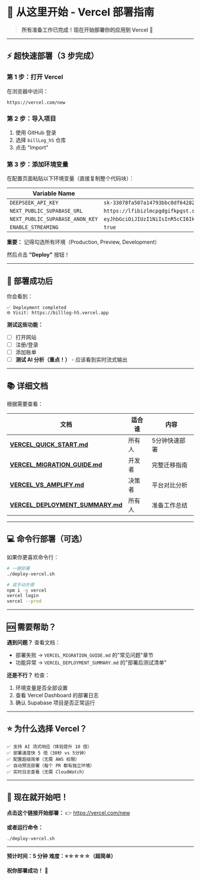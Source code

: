 # 🎯 从这里开始 - Vercel 部署指南

> **所有准备工作已完成！现在开始部署你的应用到 Vercel** 🚀

---

## ⚡ 超快速部署（3 步完成）

### 第 1 步：打开 Vercel
在浏览器中访问：
```
https://vercel.com/new
```

### 第 2 步：导入项目
1. 使用 GitHub 登录
2. 选择 `billLog_h5` 仓库
3. 点击 "Import"

### 第 3 步：添加环境变量
在配置页面粘贴以下环境变量（直接复制整个代码块）：

| Variable Name | Value |
|--------------|-------|
| `DEEPSEEK_API_KEY` | `sk-33078fa507a14793bbc0df642824183e` |
| `NEXT_PUBLIC_SUPABASE_URL` | `https://lfibizlmcpgdgifkpgst.supabase.co` |
| `NEXT_PUBLIC_SUPABASE_ANON_KEY` | `eyJhbGciOiJIUzI1NiIsInR5cCI6IkpXVCJ9.eyJpc3MiOiJzdXBhYmFzZSIsInJlZiI6ImxmaWJpemxtY3BnZGdpZmtwZ3N0Iiwicm9sZSI6ImFub24iLCJpYXQiOjE3NjEzNDM0NDksImV4cCI6MjA3NjkxOTQ0OX0.ar4Vq7bpe0ctJ2BZ_Fv_C7AxbsNA1Ec5nqK9uw7QiRc` |
| `ENABLE_STREAMING` | `true` |

**重要：** 记得勾选所有环境（Production, Preview, Development）

然后点击 **"Deploy"** 按钮！

---

## 🎉 部署成功后

你会看到：
```
✅ Deployment completed
🌐 Visit: https://billlog-h5.vercel.app
```

**测试这些功能：**
- [ ] 打开网站
- [ ] 注册/登录
- [ ] 添加账单
- [ ] **测试 AI 分析（重点！）** - 应该看到实时流式输出

---

## 📚 详细文档

根据需要查看：

| 文档 | 适合谁 | 内容 |
|-----|-------|------|
| **[VERCEL_QUICK_START.md](./VERCEL_QUICK_START.md)** | 所有人 | 5分钟快速部署 |
| **[VERCEL_MIGRATION_GUIDE.md](./VERCEL_MIGRATION_GUIDE.md)** | 开发者 | 完整迁移指南 |
| **[VERCEL_VS_AMPLIFY.md](./VERCEL_VS_AMPLIFY.md)** | 决策者 | 平台对比分析 |
| **[VERCEL_DEPLOYMENT_SUMMARY.md](./VERCEL_DEPLOYMENT_SUMMARY.md)** | 所有人 | 准备工作总结 |

---

## 💻 命令行部署（可选）

如果你更喜欢命令行：

```bash
# 一键部署
./deploy-vercel.sh

# 或手动步骤
npm i -g vercel
vercel login
vercel --prod
```

---

## 🆘 需要帮助？

**遇到问题？** 查看文档：
- 部署失败 → `VERCEL_MIGRATION_GUIDE.md` 的"常见问题"章节
- 功能异常 → `VERCEL_DEPLOYMENT_SUMMARY.md` 的"部署后测试清单"

**还是不行？** 检查：
1. 环境变量是否全部设置
2. 查看 Vercel Dashboard 的部署日志
3. 确认 Supabase 项目是否正常运行

---

## ⭐ 为什么选择 Vercel？

```
✅ 支持 AI 流式响应（体验提升 10 倍）
✅ 部署速度快 5 倍（30秒 vs 5分钟）
✅ 配置超级简单（无需 AWS 权限）
✅ 自动预览部署（每个 PR 都有独立环境）
✅ 实时日志查看（无需 CloudWatch）
```

---

## 🚀 现在就开始吧！

**点击这个链接开始部署：**
👉 https://vercel.com/new

**或者运行命令：**
```bash
./deploy-vercel.sh
```

---

**预计时间：5 分钟**
**难度：⭐☆☆☆☆（超简单）**

**祝你部署成功！** 🎊

